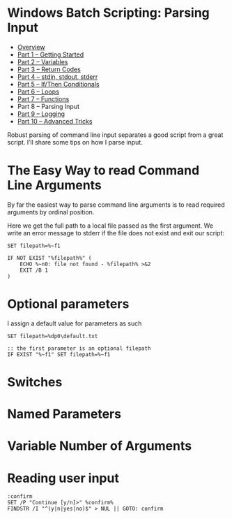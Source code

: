 
Windows Batch Scripting: Parsing Input 
======================================

-   [Overview](/guides/windows-batch-scripting/index.html)
-   [Part 1 – Getting
    Started](/guides/windows-batch-scripting/part-1-getting-started.html)
-   [Part 2 –
    Variables](/guides/windows-batch-scripting/part-2-variables.html)
-   [Part 3 – Return
    Codes](/guides/windows-batch-scripting/part-3-return-codes.html)
-   [Part 4 – stdin, stdout,
    stderr](/guides/windows-batch-scripting/part-4-stdin-stdout-stderr.html)
-   [Part 5 – If/Then
    Conditionals](/guides/windows-batch-scripting/part-5-if-then-conditionals.html)
-   [Part 6 – Loops](/guides/windows-batch-scripting/part-6-loops.html)
-   [Part 7 –
    Functions](/guides/windows-batch-scripting/part-7-functions.html)
-   Part 8 – Parsing Input
-   [Part 9 –
    Logging](/guides/windows-batch-scripting/part-9-logging.html)
-   [Part 10 – Advanced
    Tricks](/guides/windows-batch-scripting/part-10-advanced-tricks.html)

Robust parsing of command line input separates a good script from a
great script. I’ll share some tips on how I parse input.

The Easy Way to read Command Line Arguments
===========================================

By far the easiest way to parse command line arguments is to read
required arguments by ordinal position.

Here we get the full path to a local file passed as the first argument.
We write an error message to stderr if the file does not exist and exit
our script:

    SET filepath=%~f1

    IF NOT EXIST "%filepath%" (
        ECHO %~n0: file not found - %filepath% >&2
        EXIT /B 1
    )

Optional parameters
===================

I assign a default value for parameters as such

    SET filepath=%dp0\default.txt

    :: the first parameter is an optional filepath
    IF EXIST "%~f1" SET filepath=%~f1

Switches
========

Named Parameters
================

Variable Number of Arguments
============================

Reading user input
==================

    :confirm
    SET /P "Continue [y/n]>" %confirm%
    FINDSTR /I "^(y|n|yes|no)$" > NUL || GOTO: confirm
